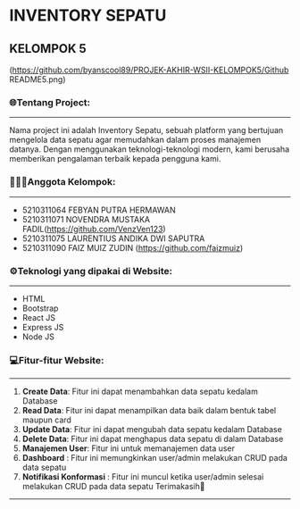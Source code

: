 # INVENTORY SEPATU
## KELOMPOK 5

(https://github.com/byanscool89/PROJEK-AKHIR-WSII-KELOMPOK5/Github README5.png)

### 🌐Tentang Project:
----------------
Nama project ini adalah Inventory Sepatu, sebuah platform yang bertujuan mengelola data sepatu agar memudahkan dalam proses manajemen datanya. Dengan menggunakan teknologi-teknologi modern, kami berusaha memberikan pengalaman terbaik kepada pengguna kami.

### 👨🏻‍💻Anggota Kelompok:
----------------
- 5210311064 FEBYAN PUTRA HERMAWAN
- 5210311071 NOVENDRA MUSTAKA FADIL(https://github.com/VenzVen123)
- 5210311075 LAURENTIUS ANDIKA DWI SAPUTRA
- 5210311090 FAIZ MUIZ ZUDIN (https://github.com/faizmuiz)

### ⚙️Teknologi yang dipakai di Website:
----------------
- HTML
- Bootstrap
- React JS
- Express JS
- Node JS

### 💻Fitur-fitur Website:
----------------
1. **Create Data**: Fitur ini dapat menambahkan data sepatu kedalam Database
2. **Read Data**: Fitur ini dapat menampilkan data baik dalam bentuk tabel maupun card
3. **Update Data**: Fitur ini dapat mengubah data sepatu kedalam Database
4. **Delete Data**: Fitur ini dapat menghapus data sepatu di dalam Database
5. **Manajemen User**: Fitur ini untuk memanajemen data user
6. **Dashboard** : Fitur ini memungkinkan user/admin melakukan CRUD pada data sepatu
7. **Notifikasi Konformasi** : Fitur ini muncul ketika user/admin selesai melakukan CRUD pada data sepatu
Terimakasih👋
-----------
